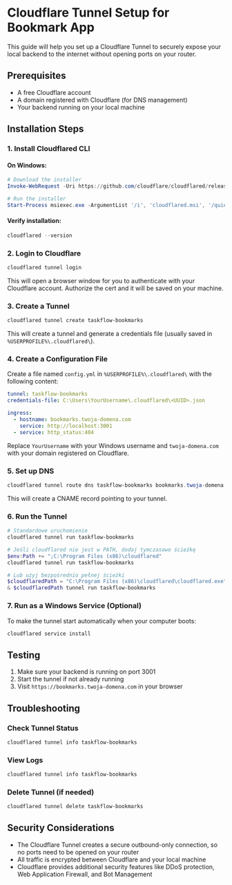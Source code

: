 # Cloudflare Tunnel Setup for Bookmark App

This guide will help you set up a Cloudflare Tunnel to securely expose your local backend to the internet without opening ports on your router.

## Prerequisites

- A free Cloudflare account
- A domain registered with Cloudflare (for DNS management)
- Your backend running on your local machine

## Installation Steps

### 1. Install Cloudflared CLI

#### On Windows:

```powershell
# Download the installer
Invoke-WebRequest -Uri https://github.com/cloudflare/cloudflared/releases/latest/download/cloudflared-windows-amd64.msi -OutFile cloudflared.msi

# Run the installer
Start-Process msiexec.exe -ArgumentList '/i', 'cloudflared.msi', '/quiet' -Wait
```

#### Verify installation:

```powershell
cloudflared --version
```

### 2. Login to Cloudflare

```powershell
cloudflared tunnel login
```

This will open a browser window for you to authenticate with your Cloudflare account. 
Authorize the cert and it will be saved on your machine.

### 3. Create a Tunnel

```powershell
cloudflared tunnel create taskflow-bookmarks
```

This will create a tunnel and generate a credentials file (usually saved in `%USERPROFILE%\.cloudflared\`).

### 4. Create a Configuration File

Create a file named `config.yml` in `%USERPROFILE%\.cloudflared\` with the following content:

```yaml
tunnel: taskflow-bookmarks
credentials-file: C:\Users\YourUsername\.cloudflared\<UUID>.json

ingress:
  - hostname: bookmarks.twoja-domena.com
    service: http://localhost:3001
  - service: http_status:404
```

Replace `YourUsername` with your Windows username and `twoja-domena.com` with your domain registered on Cloudflare.

### 5. Set up DNS

```powershell
cloudflared tunnel route dns taskflow-bookmarks bookmarks.twoja-domena.com
```

This will create a CNAME record pointing to your tunnel.

### 6. Run the Tunnel

```powershell
# Standardowe uruchomienie
cloudflared tunnel run taskflow-bookmarks

# Jeśli cloudflared nie jest w PATH, dodaj tymczasowo ścieżkę
$env:Path += ";C:\Program Files (x86)\cloudflared"
cloudflared tunnel run taskflow-bookmarks

# Lub użyj bezpośrednio pełnej ścieżki
$cloudflaredPath = "C:\Program Files (x86)\cloudflared\cloudflared.exe"
& $cloudflaredPath tunnel run taskflow-bookmarks
```

### 7. Run as a Windows Service (Optional)

To make the tunnel start automatically when your computer boots:

```powershell
cloudflared service install
```

## Testing

1. Make sure your backend is running on port 3001
2. Start the tunnel if not already running
3. Visit `https://bookmarks.twoja-domena.com` in your browser

## Troubleshooting

### Check Tunnel Status

```powershell
cloudflared tunnel info taskflow-bookmarks
```

### View Logs

```powershell
cloudflared tunnel info taskflow-bookmarks
```
### Delete Tunnel (if needed)

```powershell
cloudflared tunnel delete taskflow-bookmarks
```

## Security Considerations

- The Cloudflare Tunnel creates a secure outbound-only connection, so no ports need to be opened on your router
- All traffic is encrypted between Cloudflare and your local machine
- Cloudflare provides additional security features like DDoS protection, Web Application Firewall, and Bot Management 
